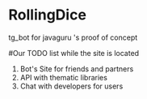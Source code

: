 # RollingDice
tg_bot for javaguru 's proof of concept 

#Our TODO list while the site is located

1. Bot's Site for friends and partners
2. API with thematic libraries
3. Chat with developers for users
